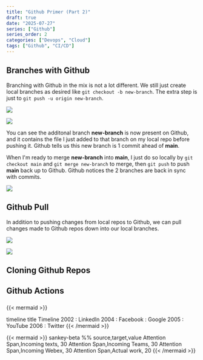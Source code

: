 ```yaml
---
title: "Github Primer (Part 2)"
draft: true
date: "2025-07-27"
series: ["Github"]
series_order: 2
categories: ["Devops", "Cloud"]
tags: ["Github", "CI/CD"]
---
```


## Branches with Github

Branching with Github in the mix is not a lot different. We still just create local branches as desired like `git checkout -b new-branch`. The extra step is just to `git push -u origin new-branch`.

![](/images/github-add-branch.png)

![](/images/github-new-branch.png)

You can see the additonal branch **new-branch** is now present on Github, and it contains the file I just added to that branch on my local repo before pushing it. Github tells us this new branch is 1 commit ahead of **main**.

When I'm ready to merge **new-branch** into **main**, I just do so locally by `git checkout main` and `git merge new-branch` to merge, then `git push` to push **main** back up to Github. Github notices the 2 branches are back in sync with commits.

![](/images/github-merge.png)

## Github Pull

In addition to pushing changes from local repos to Github, we can pull changes made to Github repos down into our local branches.

![](/images/github-add-file.png)

![](/images/github-pull.png)

## Cloning Github Repos



## Github Actions

###

{{< mermaid >}}

timeline
    title Timeline
    2002 : LinkedIn
    2004 : Facebook : Google
    2005 : YouTube
    2006 : Twitter
{{< /mermaid >}}

{{< mermaid >}}
sankey-beta
%% source,target,value
Attention Span,Incoming texts, 30
Attention Span,Incoming Teams, 30
Attention Span,Incoming Webex, 30
Attention Span,Actual work, 20
{{< /mermaid >}}
